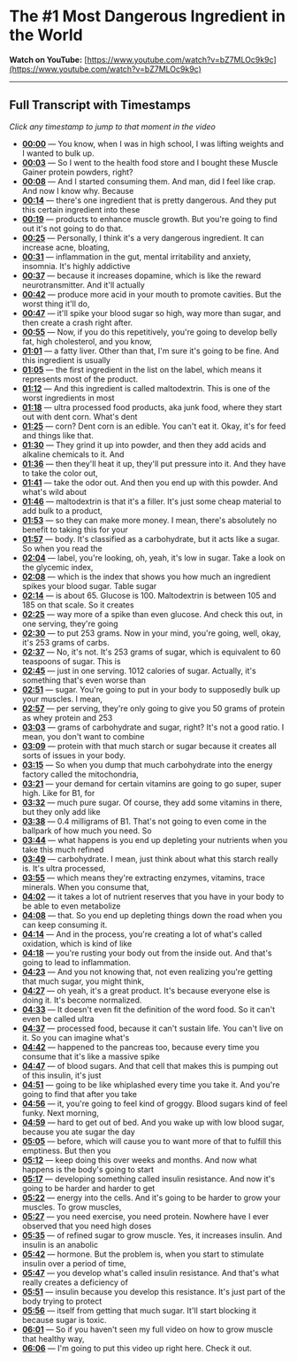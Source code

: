 # The #1 Most Dangerous Ingredient in the World

**Watch on YouTube:** [https://www.youtube.com/watch?v=bZ7MLOc9k9c](https://www.youtube.com/watch?v=bZ7MLOc9k9c)

---

## Full Transcript with Timestamps

*Click any timestamp to jump to that moment in the video*

- **[00:00](https://www.youtube.com/watch?v=bZ7MLOc9k9c&t=0s)** — You know, when I was in high school, I was lifting weights and I wanted to bulk up.
- **[00:03](https://www.youtube.com/watch?v=bZ7MLOc9k9c&t=3s)** — So I went to the health food store and I bought these Muscle Gainer protein powders, right?
- **[00:08](https://www.youtube.com/watch?v=bZ7MLOc9k9c&t=8s)** — And I started consuming them. And man, did I feel like crap. And now I know why. Because
- **[00:14](https://www.youtube.com/watch?v=bZ7MLOc9k9c&t=14s)** — there's one ingredient that is pretty dangerous. And they put this certain ingredient into these
- **[00:19](https://www.youtube.com/watch?v=bZ7MLOc9k9c&t=19s)** — products to enhance muscle growth. But you're going to find out it's not going to do that.
- **[00:25](https://www.youtube.com/watch?v=bZ7MLOc9k9c&t=25s)** — Personally, I think it's a very dangerous ingredient. It can increase acne, bloating,
- **[00:31](https://www.youtube.com/watch?v=bZ7MLOc9k9c&t=31s)** — inflammation in the gut, mental irritability and anxiety, insomnia. It's highly addictive
- **[00:37](https://www.youtube.com/watch?v=bZ7MLOc9k9c&t=37s)** — because it increases dopamine, which is like the reward neurotransmitter. And it'll actually
- **[00:42](https://www.youtube.com/watch?v=bZ7MLOc9k9c&t=42s)** — produce more acid in your mouth to promote cavities. But the worst thing it'll do,
- **[00:47](https://www.youtube.com/watch?v=bZ7MLOc9k9c&t=47s)** — it'll spike your blood sugar so high, way more than sugar, and then create a crash right after.
- **[00:55](https://www.youtube.com/watch?v=bZ7MLOc9k9c&t=55s)** — Now, if you do this repetitively, you're going to develop belly fat, high cholesterol, and you know,
- **[01:01](https://www.youtube.com/watch?v=bZ7MLOc9k9c&t=61s)** — a fatty liver. Other than that, I'm sure it's going to be fine. And this ingredient is usually
- **[01:05](https://www.youtube.com/watch?v=bZ7MLOc9k9c&t=65s)** — the first ingredient in the list on the label, which means it represents most of the product.
- **[01:12](https://www.youtube.com/watch?v=bZ7MLOc9k9c&t=72s)** — And this ingredient is called maltodextrin. This is one of the worst ingredients in most
- **[01:18](https://www.youtube.com/watch?v=bZ7MLOc9k9c&t=78s)** — ultra processed food products, aka junk food, where they start out with dent corn. What's dent
- **[01:25](https://www.youtube.com/watch?v=bZ7MLOc9k9c&t=85s)** — corn? Dent corn is an edible. You can't eat it. Okay, it's for feed and things like that.
- **[01:30](https://www.youtube.com/watch?v=bZ7MLOc9k9c&t=90s)** — They grind it up into powder, and then they add acids and alkaline chemicals to it. And
- **[01:36](https://www.youtube.com/watch?v=bZ7MLOc9k9c&t=96s)** — then they'll heat it up, they'll put pressure into it. And they have to take the color out,
- **[01:41](https://www.youtube.com/watch?v=bZ7MLOc9k9c&t=101s)** — take the odor out. And then you end up with this powder. And what's wild about
- **[01:46](https://www.youtube.com/watch?v=bZ7MLOc9k9c&t=106s)** — maltodextrin is that it's a filler. It's just some cheap material to add bulk to a product,
- **[01:53](https://www.youtube.com/watch?v=bZ7MLOc9k9c&t=113s)** — so they can make more money. I mean, there's absolutely no benefit to taking this for your
- **[01:57](https://www.youtube.com/watch?v=bZ7MLOc9k9c&t=117s)** — body. It's classified as a carbohydrate, but it acts like a sugar. So when you read the
- **[02:04](https://www.youtube.com/watch?v=bZ7MLOc9k9c&t=124s)** — label, you're looking, oh, yeah, it's low in sugar. Take a look on the glycemic index,
- **[02:08](https://www.youtube.com/watch?v=bZ7MLOc9k9c&t=128s)** — which is the index that shows you how much an ingredient spikes your blood sugar. Table sugar
- **[02:14](https://www.youtube.com/watch?v=bZ7MLOc9k9c&t=134s)** — is about 65. Glucose is 100. Maltodextrin is between 105 and 185 on that scale. So it creates
- **[02:25](https://www.youtube.com/watch?v=bZ7MLOc9k9c&t=145s)** — way more of a spike than even glucose. And check this out, in one serving, they're going
- **[02:30](https://www.youtube.com/watch?v=bZ7MLOc9k9c&t=150s)** — to put 253 grams. Now in your mind, you're going, well, okay, it's 253 grams of carbs.
- **[02:37](https://www.youtube.com/watch?v=bZ7MLOc9k9c&t=157s)** — No, it's not. It's 253 grams of sugar, which is equivalent to 60 teaspoons of sugar. This is
- **[02:45](https://www.youtube.com/watch?v=bZ7MLOc9k9c&t=165s)** — just in one serving. 1012 calories of sugar. Actually, it's something that's even worse than
- **[02:51](https://www.youtube.com/watch?v=bZ7MLOc9k9c&t=171s)** — sugar. You're going to put in your body to supposedly bulk up your muscles. I mean,
- **[02:57](https://www.youtube.com/watch?v=bZ7MLOc9k9c&t=177s)** — per serving, they're only going to give you 50 grams of protein as whey protein and 253
- **[03:03](https://www.youtube.com/watch?v=bZ7MLOc9k9c&t=183s)** — grams of carbohydrate and sugar, right? It's not a good ratio. I mean, you don't want to combine
- **[03:09](https://www.youtube.com/watch?v=bZ7MLOc9k9c&t=189s)** — protein with that much starch or sugar because it creates all sorts of issues in your body.
- **[03:15](https://www.youtube.com/watch?v=bZ7MLOc9k9c&t=195s)** — So when you dump that much carbohydrate into the energy factory called the mitochondria,
- **[03:21](https://www.youtube.com/watch?v=bZ7MLOc9k9c&t=201s)** — your demand for certain vitamins are going to go super, super high. Like for B1, for
- **[03:32](https://www.youtube.com/watch?v=bZ7MLOc9k9c&t=212s)** — much pure sugar. Of course, they add some vitamins in there, but they only add like
- **[03:38](https://www.youtube.com/watch?v=bZ7MLOc9k9c&t=218s)** — 0.4 milligrams of B1. That's not going to even come in the ballpark of how much you need. So
- **[03:44](https://www.youtube.com/watch?v=bZ7MLOc9k9c&t=224s)** — what happens is you end up depleting your nutrients when you take this much refined
- **[03:49](https://www.youtube.com/watch?v=bZ7MLOc9k9c&t=229s)** — carbohydrate. I mean, just think about what this starch really is. It's ultra processed,
- **[03:55](https://www.youtube.com/watch?v=bZ7MLOc9k9c&t=235s)** — which means they're extracting enzymes, vitamins, trace minerals. When you consume that,
- **[04:02](https://www.youtube.com/watch?v=bZ7MLOc9k9c&t=242s)** — it takes a lot of nutrient reserves that you have in your body to be able to even metabolize
- **[04:08](https://www.youtube.com/watch?v=bZ7MLOc9k9c&t=248s)** — that. So you end up depleting things down the road when you can keep consuming it.
- **[04:14](https://www.youtube.com/watch?v=bZ7MLOc9k9c&t=254s)** — And in the process, you're creating a lot of what's called oxidation, which is kind of like
- **[04:18](https://www.youtube.com/watch?v=bZ7MLOc9k9c&t=258s)** — you're rusting your body out from the inside out. And that's going to lead to inflammation.
- **[04:23](https://www.youtube.com/watch?v=bZ7MLOc9k9c&t=263s)** — And you not knowing that, not even realizing you're getting that much sugar, you might think,
- **[04:27](https://www.youtube.com/watch?v=bZ7MLOc9k9c&t=267s)** — oh yeah, it's a great product. It's because everyone else is doing it. It's become normalized.
- **[04:33](https://www.youtube.com/watch?v=bZ7MLOc9k9c&t=273s)** — It doesn't even fit the definition of the word food. So it can't even be called ultra
- **[04:37](https://www.youtube.com/watch?v=bZ7MLOc9k9c&t=277s)** — processed food, because it can't sustain life. You can't live on it. So you can imagine what's
- **[04:42](https://www.youtube.com/watch?v=bZ7MLOc9k9c&t=282s)** — happened to the pancreas too, because every time you consume that it's like a massive spike
- **[04:47](https://www.youtube.com/watch?v=bZ7MLOc9k9c&t=287s)** — of blood sugars. And that cell that makes this is pumping out of this insulin, it's just
- **[04:51](https://www.youtube.com/watch?v=bZ7MLOc9k9c&t=291s)** — going to be like whiplashed every time you take it. And you're going to find that after you take
- **[04:56](https://www.youtube.com/watch?v=bZ7MLOc9k9c&t=296s)** — it, you're going to feel kind of groggy. Blood sugars kind of feel funky. Next morning,
- **[04:59](https://www.youtube.com/watch?v=bZ7MLOc9k9c&t=299s)** — hard to get out of bed. And you wake up with low blood sugar, because you ate sugar the day
- **[05:05](https://www.youtube.com/watch?v=bZ7MLOc9k9c&t=305s)** — before, which will cause you to want more of that to fulfill this emptiness. But then you
- **[05:12](https://www.youtube.com/watch?v=bZ7MLOc9k9c&t=312s)** — keep doing this over weeks and months. And now what happens is the body's going to start
- **[05:17](https://www.youtube.com/watch?v=bZ7MLOc9k9c&t=317s)** — developing something called insulin resistance. And now it's going to be harder and harder to get
- **[05:22](https://www.youtube.com/watch?v=bZ7MLOc9k9c&t=322s)** — energy into the cells. And it's going to be harder to grow your muscles. To grow muscles,
- **[05:27](https://www.youtube.com/watch?v=bZ7MLOc9k9c&t=327s)** — you need exercise, you need protein. Nowhere have I ever observed that you need high doses
- **[05:35](https://www.youtube.com/watch?v=bZ7MLOc9k9c&t=335s)** — of refined sugar to grow muscle. Yes, it increases insulin. And insulin is an anabolic
- **[05:42](https://www.youtube.com/watch?v=bZ7MLOc9k9c&t=342s)** — hormone. But the problem is, when you start to stimulate insulin over a period of time,
- **[05:47](https://www.youtube.com/watch?v=bZ7MLOc9k9c&t=347s)** — you develop what's called insulin resistance. And that's what really creates a deficiency of
- **[05:51](https://www.youtube.com/watch?v=bZ7MLOc9k9c&t=351s)** — insulin because you develop this resistance. It's just part of the body trying to protect
- **[05:56](https://www.youtube.com/watch?v=bZ7MLOc9k9c&t=356s)** — itself from getting that much sugar. It'll start blocking it because sugar is toxic.
- **[06:01](https://www.youtube.com/watch?v=bZ7MLOc9k9c&t=361s)** — So if you haven't seen my full video on how to grow muscle that healthy way,
- **[06:06](https://www.youtube.com/watch?v=bZ7MLOc9k9c&t=366s)** — I'm going to put this video up right here. Check it out.
